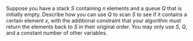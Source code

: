 Suppose you have a stack $S$ containing $n$ elements and a queue $Q$ that is
initially empty. Describe how you can use $Q$ to scan $S$ to see if it contains a
certain element $x$, with the additional constraint that your algorithm must
return the elements back to $S$ in their original order. You may only use $S$,
$Q$, and a constant number of other variables.